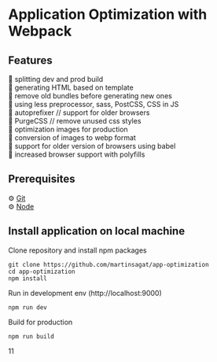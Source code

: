 # Application Optimization with Webpack

## Features
🚀 splitting dev and prod build  
🚀 generating HTML based on template  
🚀 remove old bundles before generating new ones  
🚀 using less preprocessor, sass, PostCSS, CSS in JS  
🚀 autoprefixer // support for older browsers  
🚀 PurgeCSS // remove unused css styles  
🚀 optimization images for production  
🚀 conversion of images to webp format  
🚀 support for older version of browsers using babel  
🚀 increased browser support with polyfills  

## Prerequisites
⚙️ [Git](https://git-scm.com/)  
⚙️ [Node](https://nodejs.org/en)

## Install application on local machine

Clone repository and install npm packages
```zh
git clone https://github.com/martinsagat/app-optimization
cd app-optimization
npm install
```

Run in development env (http://localhost:9000)
```zh
npm run dev
```
Build for production
```zh
npm run build
```
11